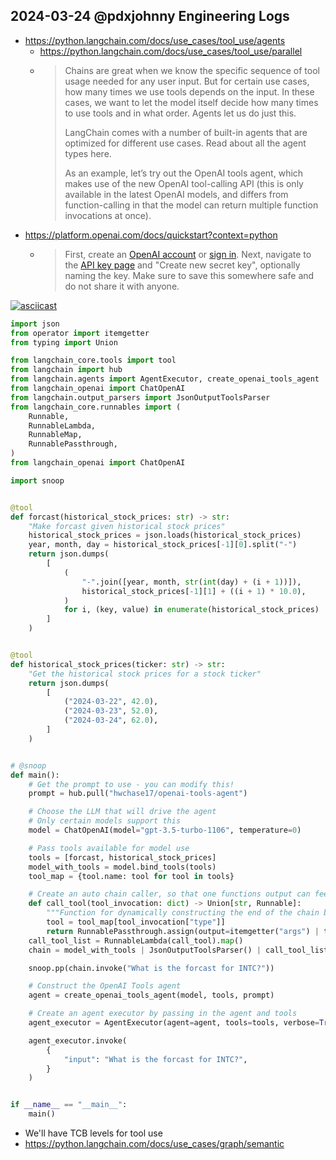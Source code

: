 ## 2024-03-24 @pdxjohnny Engineering Logs

- https://python.langchain.com/docs/use_cases/tool_use/agents
  - https://python.langchain.com/docs/use_cases/tool_use/parallel
  - > Chains are great when we know the specific sequence of tool usage needed for any user input. But for certain use cases, how many times we use tools depends on the input. In these cases, we want to let the model itself decide how many times to use tools and in what order. Agents let us do just this.
    >
    > LangChain comes with a number of built-in agents that are optimized for different use cases. Read about all the agent types here.
    >
    >As an example, let’s try out the OpenAI tools agent, which makes use of the new OpenAI tool-calling API (this is only available in the latest OpenAI models, and differs from function-calling in that the model can return multiple function invocations at once).
- https://platform.openai.com/docs/quickstart?context=python
  - > First, create an [OpenAI account](https://platform.openai.com/signup) or [sign in](https://platform.openai.com/login). Next, navigate to the [API key page](https://platform.openai.com/account/api-keys) and "Create new secret key", optionally naming the key. Make sure to save this somewhere safe and do not share it with anyone.

[![asciicast](https://asciinema.org/a/648919.svg)](https://asciinema.org/a/648919)

```python
import json
from operator import itemgetter
from typing import Union

from langchain_core.tools import tool
from langchain import hub
from langchain.agents import AgentExecutor, create_openai_tools_agent
from langchain_openai import ChatOpenAI
from langchain.output_parsers import JsonOutputToolsParser
from langchain_core.runnables import (
    Runnable,
    RunnableLambda,
    RunnableMap,
    RunnablePassthrough,
)
from langchain_openai import ChatOpenAI

import snoop


@tool
def forcast(historical_stock_prices: str) -> str:
    "Make forcast given historical stock prices"
    historical_stock_prices = json.loads(historical_stock_prices)
    year, month, day = historical_stock_prices[-1][0].split("-")
    return json.dumps(
        [
            (
                "-".join([year, month, str(int(day) + (i + 1))]),
                historical_stock_prices[-1][1] + ((i + 1) * 10.0),
            )
            for i, (key, value) in enumerate(historical_stock_prices)
        ]
    )


@tool
def historical_stock_prices(ticker: str) -> str:
    "Get the historical stock prices for a stock ticker"
    return json.dumps(
        [
            ("2024-03-22", 42.0),
            ("2024-03-23", 52.0),
            ("2024-03-24", 62.0),
        ]
    )


# @snoop
def main():
    # Get the prompt to use - you can modify this!
    prompt = hub.pull("hwchase17/openai-tools-agent")

    # Choose the LLM that will drive the agent
    # Only certain models support this
    model = ChatOpenAI(model="gpt-3.5-turbo-1106", temperature=0)

    # Pass tools available for model use
    tools = [forcast, historical_stock_prices]
    model_with_tools = model.bind_tools(tools)
    tool_map = {tool.name: tool for tool in tools}

    # Create an auto chain caller, so that one functions output can feed others
    def call_tool(tool_invocation: dict) -> Union[str, Runnable]:
        """Function for dynamically constructing the end of the chain based on the model-selected tool."""
        tool = tool_map[tool_invocation["type"]]
        return RunnablePassthrough.assign(output=itemgetter("args") | tool)
    call_tool_list = RunnableLambda(call_tool).map()
    chain = model_with_tools | JsonOutputToolsParser() | call_tool_list

    snoop.pp(chain.invoke("What is the forcast for INTC?"))

    # Construct the OpenAI Tools agent
    agent = create_openai_tools_agent(model, tools, prompt)

    # Create an agent executor by passing in the agent and tools
    agent_executor = AgentExecutor(agent=agent, tools=tools, verbose=True)

    agent_executor.invoke(
        {
            "input": "What is the forcast for INTC?",
        }
    )


if __name__ == "__main__":
    main()
```

- We'll have TCB levels for tool use
- https://python.langchain.com/docs/use_cases/graph/semantic